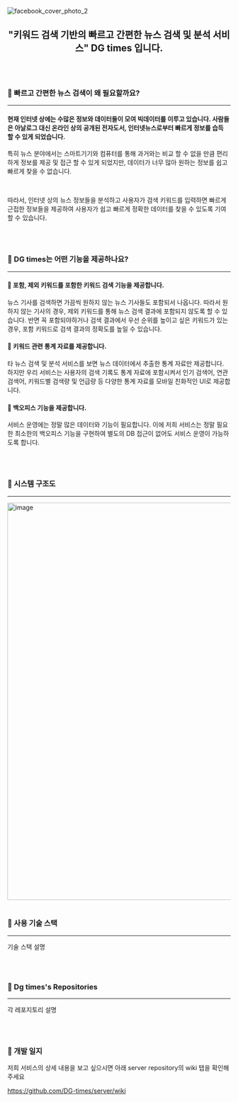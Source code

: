 ![facebook_cover_photo_2](https://user-images.githubusercontent.com/66009926/188244542-493a39d8-99c2-45b0-845d-9f3545e7d9e2.png)


<h2 align="center"> "키워드 검색 기반의 빠르고 간편한 뉴스 검색 및 분석 서비스" DG times 입니다. </h2>

<br/>
<br/>

### 🐨 빠르고 간편한 뉴스 검색이 왜 필요할까요?

---

#### 현재 인터넷 상에는 수많은 정보와 데이터들이 모여 빅데이터를 이루고 있습니다. 사람들은 아날로그 대신 온라인 상의 공개된 전자도서, 인터넷뉴스로부터 빠르게 정보를 습득 할 수 있게 되었습니다. 

특히 뉴스 분야에서는 스마트기기와 컴퓨터를 통해 과거와는 비교 할 수 없을 만큼 편리하게 정보를 제공 및 접근 할 수 있게 되었지만, 데이터가 너무 많아 원하는 정보를 쉽고 빠르게 찾을 수 없습니다. 

<br/>

따라서, 인터넷 상의 뉴스 정보들을 분석하고 사용자가 검색 키워드를 입력하면 빠르게 근접한 정보들을 제공하여 사용자가 쉽고 빠르게 정확한 데이터를 찾을 수 있도록 기여할 수 있습니다.

<br/>
<br/>

### 🐨 DG times는 어떤 기능을 제공하나요?

---

#### 📌 포함, 제외 키워드를 포함한 키워드 검색 기능을 제공합니다.
뉴스 기사를 검색하면 가끔씩 원하지 않는 뉴스 기사들도 포함되서 나옵니다. 따라서 원하지 않는 기사의 경우, 제외 키워드를 통해 뉴스 검색 결과에 포함되지 않도록 할 수 있습니다. 
반면 꼭 포함되야하거나 검색 결과에서 우선 순위를 높이고 싶은 키워드가 있는 경우, 포함 키워드로 검색 결과의 정확도를 높일 수 있습니다.


#### 📌 키워드 관련 통계 자료를 제공합니다.
타 뉴스 검색 및 분석 서비스를 보면 뉴스 데이터에서 추출한 통계 자료만 제공합니다. 
하지만 우리 서비스는 사용자의 검색 기록도 통계 자료에 포함시켜서 인기 검색어, 연관 검색어, 키워드별 검색량 및 언급량 등 다양한 통계 자료를 모바일 친화적인 UI로 제공합니다.


#### 📌 백오피스 기능을 제공합니다.
서비스 운영에는 정말 많은 데이터와 기능이 필요합니다. 
이에 저희 서비스는 정말 필요한 최소한의 백오피스 기능을 구현하여 별도의 DB 접근이 없어도 서비스 운영이 가능하도록 합니다.

<br/>
<br/>

### 🐨  시스템 구조도

---

<img width="897" alt="image" src="https://user-images.githubusercontent.com/66009926/188243848-3cc2908b-e8f7-4df1-b886-de9c1acaab76.png">


<br/>
<br/>

### 🐨 사용 기술 스택

---

기술 스택 설명

<br/>
<br/>


### 🐨 Dg times's Repositories

---

각 레포지토리 설명

<br/>
<br/>

### 🐨  개발 일지
저희 서비스의 상세 내용을 보고 싶으시면 아래 server repository의 wiki 탭을 확인해주세요

https://github.com/DG-times/server/wiki

